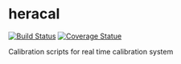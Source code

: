 # heracal

[![Build Status](https://travis-ci.org/HERA-Team/heracal.svg?branch=master)](https://travis-ci.org/HERA-Team/heracal)
[![Coverage Statue](https://coveralls.io/repos/github/HERA-Team/heracal/badge.svg?branch=master)](https://coveralls.io/github/HERA-Team/heracal?branch=master)

Calibration scripts for real time calibration system
